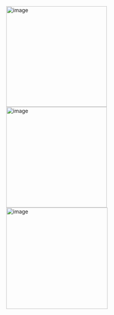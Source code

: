 <img width="268" alt="image" src="https://github.com/Berlinshaju/resume-portfolio/assets/66897078/3b54e6de-0fec-41a2-a688-883f2aeeceff">
<img width="268" alt="image" src="https://github.com/Berlinshaju/resume-portfolio/assets/66897078/0e0c8572-c26b-49e8-b4aa-6c219a8f7e6d">
<img width="270" alt="image" src="https://github.com/Berlinshaju/resume-portfolio/assets/66897078/943eaae4-4547-45e9-996a-01a3ee250c43">





